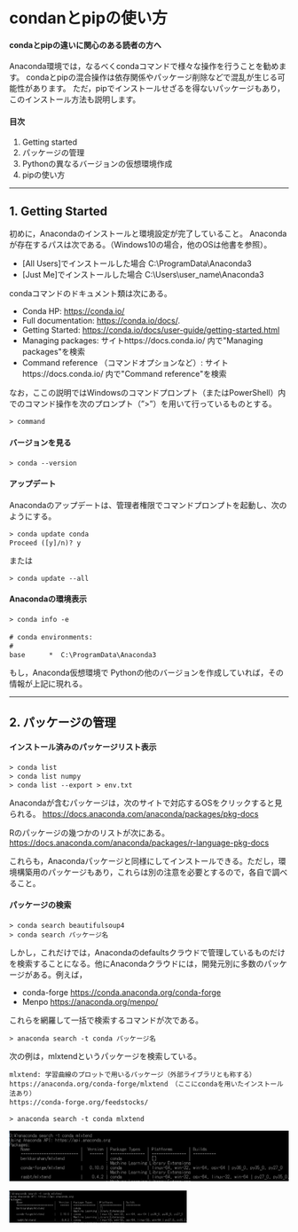 # condanとpipの使い方
#### condaとpipの違いに関心のある読者の方へ
Anaconda環境では，なるべくcondaコマンドで様々な操作を行うことを勧めます。
condaとpipの混合操作は依存関係やパッケージ削除などで混乱が生じる可能性があります。
ただ，pipでインストールせざるを得ないパッケージもあり，このインストール方法も説明します。


#### 目次
1. Getting started
2. パッケージの管理
3. Pythonの異なるバージョンの仮想環境作成
4. pipの使い方

----------------

## 1. Getting Started

初めに，Anacondaのインストールと環境設定が完了していること。
Anacondaが存在するパスは次である。（Windows10の場合，他のOSは他書を参照）。

- [All Users]でインストールした場合
     C:\ProgramData\Anaconda3
- [Just Me]でインストールした場合
     C:\Users\user_name\Anaconda3

condaコマンドのドキュメント類は次にある。

- Conda HP: https://conda.io/
- Full documentation: https://conda.io/docs/.
- Getting Started: https://conda.io/docs/user-guide/getting-started.html
- Managing packages: サイトhttps://docs.conda.io/ 内で"Managing packages"を検索 
- Command reference （コマンドオプションなど）: サイトhttps://docs.conda.io/ 内で"Command reference"を検索

なお，ここの説明ではWindowsのコマンドプロンプト（またはPowerShell）内でのコマンド操作を次のプロンプト（”>”）を用いて行っているものとする。

```
> command
```

#### バージョンを見る

```
> conda --version
```


#### アップデート 
Anacondaのアップデートは、管理者権限でコマンドプロンプトを起動し、次のようにする。

```
> conda update conda
Proceed ([y]/n)? y
```

または

```
> conda update --all
```


#### Anacondaの環境表示

```
> conda info -e  

# conda environments:  
#  
base      *  C:\ProgramData\Anaconda3  
```

もし，Anaconda仮想環境で Pythonの他のバージョンを作成していれば，その情報が上記に現れる。

--------------------------------
## 2. パッケージの管理

#### インストール済みのパッケージリスト表示

```
> conda list
> conda list numpy
> conda list --export > env.txt
```

Anacondaが含むパッケージは，次のサイトで対応するOSをクリックすると見られる。
https://docs.anaconda.com/anaconda/packages/pkg-docs

Rのパッケージの幾つかのリストが次にある。  
https://docs.anaconda.com/anaconda/packages/r-language-pkg-docs

これらも，Anacondaパッケージと同様にしてインストールできる。ただし，環境構築用のパッケージもあり，これらは別の注意を必要とするので，各自で調べること。

#### パッケージの検索

```
> conda search beautifulsoup4
> conda search パッケージ名
```

しかし，これだけでは，Anacondaのdefaultsクラウドで管理しているものだけを検索することになる。他にAnacondaクラウドには，開発元別に多数のパッケージがある。例えば，

- conda-forge https://conda.anaconda.org/conda-forge
- Menpo https://anaconda.org/menpo/

これらを網羅して一括で検索するコマンドが次である。

```
> anaconda search -t conda パッケージ名
```

次の例は，mlxtendというパッケージを検索している。

    mlxtend: 学習曲線のプロットで用いるパッケージ（外部ライブラリとも称する）
    https://anaconda.org/conda-forge/mlxtend　（ここにcondaを用いたインストール法あり）
    https://conda-forge.org/feedstocks/

```
> anaconda search -t conda mlxtend
```

![mlxtend](./figs/fig_UsageCondaPip_mlxtend.png) 

<img src="./figs/fig_UsageCondaPip_mlxtend.png" width="320px"> 